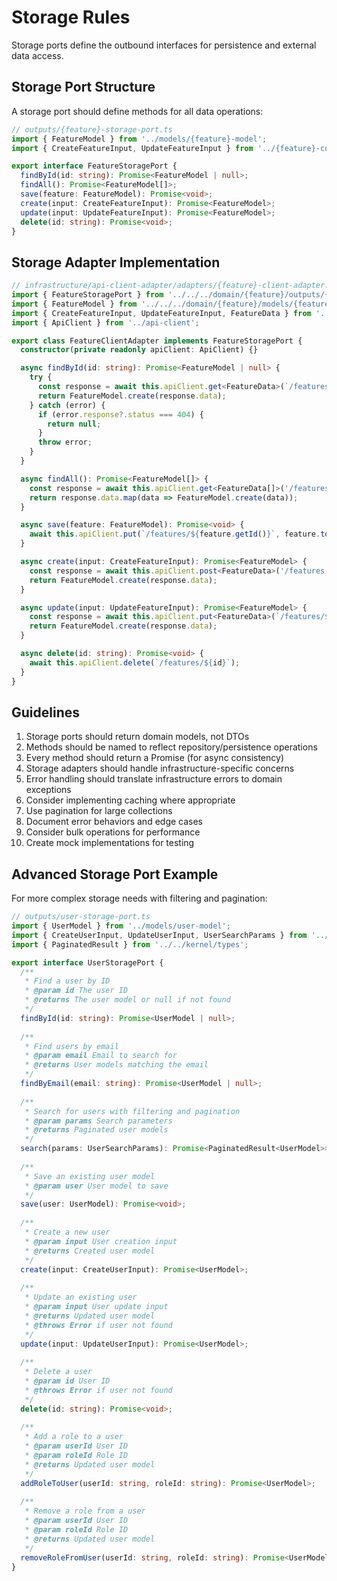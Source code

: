 # Storage Rules

Storage ports define the outbound interfaces for persistence and external data access.

## Storage Port Structure

A storage port should define methods for all data operations:

```typescript
// outputs/{feature}-storage-port.ts
import { FeatureModel } from '../models/{feature}-model';
import { CreateFeatureInput, UpdateFeatureInput } from '../{feature}-contract.types';

export interface FeatureStoragePort {
  findById(id: string): Promise<FeatureModel | null>;
  findAll(): Promise<FeatureModel[]>;
  save(feature: FeatureModel): Promise<void>;
  create(input: CreateFeatureInput): Promise<FeatureModel>;
  update(input: UpdateFeatureInput): Promise<FeatureModel>;
  delete(id: string): Promise<void>;
}
```

## Storage Adapter Implementation

```typescript
// infrastructure/api-client-adapter/adapters/{feature}-client-adapter.ts
import { FeatureStoragePort } from '../../../domain/{feature}/outputs/{feature}-storage-port';
import { FeatureModel } from '../../../domain/{feature}/models/{feature}-model';
import { CreateFeatureInput, UpdateFeatureInput, FeatureData } from '../../../domain/{feature}/{feature}-contract.types';
import { ApiClient } from '../api-client';

export class FeatureClientAdapter implements FeatureStoragePort {
  constructor(private readonly apiClient: ApiClient) {}

  async findById(id: string): Promise<FeatureModel | null> {
    try {
      const response = await this.apiClient.get<FeatureData>(`/features/${id}`);
      return FeatureModel.create(response.data);
    } catch (error) {
      if (error.response?.status === 404) {
        return null;
      }
      throw error;
    }
  }

  async findAll(): Promise<FeatureModel[]> {
    const response = await this.apiClient.get<FeatureData[]>('/features');
    return response.data.map(data => FeatureModel.create(data));
  }

  async save(feature: FeatureModel): Promise<void> {
    await this.apiClient.put(`/features/${feature.getId()}`, feature.toDTO());
  }

  async create(input: CreateFeatureInput): Promise<FeatureModel> {
    const response = await this.apiClient.post<FeatureData>('/features', input);
    return FeatureModel.create(response.data);
  }

  async update(input: UpdateFeatureInput): Promise<FeatureModel> {
    const response = await this.apiClient.put<FeatureData>(`/features/${input.id}`, input);
    return FeatureModel.create(response.data);
  }

  async delete(id: string): Promise<void> {
    await this.apiClient.delete(`/features/${id}`);
  }
}
```

## Guidelines

1. Storage ports should return domain models, not DTOs
2. Methods should be named to reflect repository/persistence operations
3. Every method should return a Promise (for async consistency)
4. Storage adapters should handle infrastructure-specific concerns
5. Error handling should translate infrastructure errors to domain exceptions
6. Consider implementing caching where appropriate
7. Use pagination for large collections
8. Document error behaviors and edge cases
9. Consider bulk operations for performance
10. Create mock implementations for testing

## Advanced Storage Port Example

For more complex storage needs with filtering and pagination:

```typescript
// outputs/user-storage-port.ts
import { UserModel } from '../models/user-model';
import { CreateUserInput, UpdateUserInput, UserSearchParams } from '../user-contract.types';
import { PaginatedResult } from '../../kernel/types';

export interface UserStoragePort {
  /**
   * Find a user by ID
   * @param id The user ID
   * @returns The user model or null if not found
   */
  findById(id: string): Promise<UserModel | null>;
  
  /**
   * Find users by email
   * @param email Email to search for
   * @returns User models matching the email
   */
  findByEmail(email: string): Promise<UserModel | null>;
  
  /**
   * Search for users with filtering and pagination
   * @param params Search parameters
   * @returns Paginated user models
   */
  search(params: UserSearchParams): Promise<PaginatedResult<UserModel>>;
  
  /**
   * Save an existing user model
   * @param user User model to save
   */
  save(user: UserModel): Promise<void>;
  
  /**
   * Create a new user
   * @param input User creation input
   * @returns Created user model
   */
  create(input: CreateUserInput): Promise<UserModel>;
  
  /**
   * Update an existing user
   * @param input User update input
   * @returns Updated user model
   * @throws Error if user not found
   */
  update(input: UpdateUserInput): Promise<UserModel>;
  
  /**
   * Delete a user
   * @param id User ID
   * @throws Error if user not found
   */
  delete(id: string): Promise<void>;
  
  /**
   * Add a role to a user
   * @param userId User ID
   * @param roleId Role ID
   * @returns Updated user model
   */
  addRoleToUser(userId: string, roleId: string): Promise<UserModel>;
  
  /**
   * Remove a role from a user
   * @param userId User ID
   * @param roleId Role ID
   * @returns Updated user model
   */
  removeRoleFromUser(userId: string, roleId: string): Promise<UserModel>;
}
```